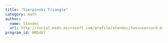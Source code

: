 ```yaml
---
title: "Sierpinski Triangle"
category: math
author:
  name: Stendec
  url: http://social.msdn.microsoft.com/profile/stendec/?ws=usercard-mini
program_id: HRD467
---
```

